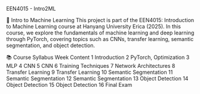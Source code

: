 EEN4015 - Intro2ML

📖 Intro to Machine Learning
This project is part of the EEN4015: Introduction to Machine Learning course at Hanyang University Erica (2025).
In this course, we explore the fundamentals of machine learning and deep learning through PyTorch, covering topics such as CNNs, transfer learning, semantic segmentation, and object detection.

📚 Course Syllabus
Week	Content
1	Introduction
2	PyTorch, Optimization
3	MLP
4	CNN
5	CNN
6	Training Techniques
7	Network Architectures
8	Transfer Learning
9	Transfer Learning
10	Semantic Segmentation
11	Semantic Segmentation
12	Semantic Segmentation
13	Object Detection
14	Object Detection
15	Object Detection
16	Final Exam
